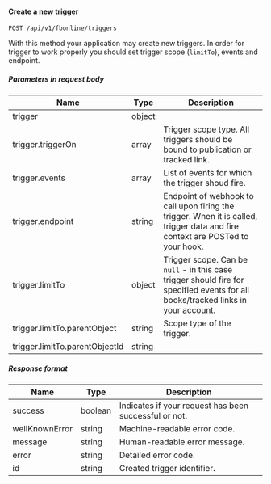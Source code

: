 #### Create a new trigger
`POST /api/v1/fbonline/triggers`

With this method your application may create new triggers. In order for trigger to work properly you should
set trigger scope (`limitTo`), events and endpoint.
##### Parameters in request body
|Name|Type|Description|
|-|-|-|
|trigger|object||
|trigger.triggerOn|array|Trigger scope type. All triggers should be bound to publication or tracked link.|
|trigger.events|array|List of events for which the trigger shoud fire.|
|trigger.endpoint|string|Endpoint of webhook to call upon firing the trigger. When it is called, trigger data  and fire context are POSTed to your hook.|
|trigger.limitTo|object|Trigger scope. Can be `null` - in this case trigger should fire for specified events for all books/tracked links in your account.|
|trigger.limitTo.parentObject|string|Scope type of the trigger.|
|trigger.limitTo.parentObjectId|string||
##### Response format
|Name|Type|Description|
|-|-|-|
|success|boolean|Indicates if your request has been successful or not.|
|wellKnownError|string|Machine-readable error code.|
|message|string|Human-readable error message.|
|error|string|Detailed error code.|
|id|string|Created trigger identifier.|
